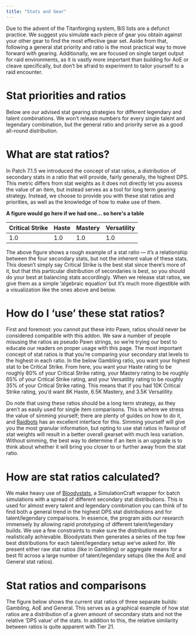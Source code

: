 ```yaml
---
title: "Stats and Gear"
---
```


Due to the advent of the Titanforging system, BiS lists are a defunct practice. We suggest you simulate each piece of gear you obtain against your other gear to find the most effective gear set. Aside from that, following a general stat priority and ratio is the most practical way to move forward with gearing. Additionally, we are focused on single target output for raid environments, as it is vastly more important than building for AoE or cleave specifically, but don’t be afraid to experiment to tailor yourself to a raid encounter.


# Stat priorities and ratios

Below are our advised stat gearing strategies for different legendary and talent combinations. We won’t release numbers for every single talent and legendary combination, but the general ratio and priority serve as a good all-round distribution.


# What are stat ratios?

In Patch 7.1.5 we introduced the concept of stat ratios, a distribution of secondary stats in a ratio that will provide, fairly generally, the highest DPS. This metric differs from stat weights as it does not directly let you assess the value of an item, but instead serves as a tool for long term gearing strategy. Instead, we choose to provide you with these stat ratios and priorities, as well as the knowledge of how to make use of them.


**A figure would go here if we had one... so here's a table**

Critical Strike | Haste | Mastery | Versatility
--- | --- | --- | ---
1.0 | 1.0 | 1.0 | 1.0

The above figure shows a rough example of a stat ratio — it’s a relationship between the four secondary stats, but not the inherent value of these stats. This doesn’t simply say Critical Strike is the best stat since there’s more of it, but that this particular distribution of secondaries is best, so you should do your best at balancing stats accordingly. When we release stat ratios, we give them as a simple ‘algebraic equation’ but it’s much more digestible with a visualization like the ones above and below.


# How do I ‘use’ these stat ratios?

First and foremost: you cannot put these into Pawn, ratios should never be considered compatible with this addon. We saw a number of people misusing the ratios as pseudo Pawn strings, so we’re trying our best to educate our readers on proper usage with this page. The most important concept of stat ratios is that you’re comparing your secondary stat levels to the highest in each ratio. In the below Gambling ratio, you want your highest stat to be Critical Strike. From here, you want your Haste rating to be roughly 80% of your Critical Strike rating, your Mastery rating to be roughly 65% of your Critical Strike rating, and your Versatility rating to be roughly 35% of your Critical Strike rating. This means that if you had 10K Critical Strike rating, you’d want 8K Haste, 6.5K Mastery, and 3.5K Versatility.

Do note that using these ratios should be a long term strategy, as they aren’t as easily used for single item comparisons. This is where we stress the value of simming yourself; there are plenty of guides on how to do it, and <a href="https://raidbots.com/">Raidbots</a> has an excellent interface for this. Simming yourself will give you the most granular information, but opting to use stat ratios in favour of stat weights will result in a better overall gearset with much less variation. Without simming, the best way to determine if an item is an upgrade is to think about whether it will bring you closer to or further away from the stat ratio.

# How are stat ratios calculated?
We make heavy use of <a href="https://github.com/Bloodmallet/bloodystats">Bloodystats</a>, a SimulationCraft wrapper for batch simulations with a spread of different secondary stat distributions. This is used for almost every talent and legendary combination you can think of to find both a general trend in the highest DPS stat distributions and for talent/legendary comparisons. In essence, the program aids our research immensely by allowing rapid prototyping of different talent/legendary builds. We use a few constraints to make sure the distributions are realistically achievable. Bloodystats then generates a series of the top few best distributions for each talent/legendary setup we’ve asked for. We present either raw stat ratios (like in Gambling) or aggregate means for a best fit across a large number of talent/legendary setups (like the AoE and General stat ratios).

# Stat ratios and comparisons
The figure below shows the current stat ratios of three separate builds: Gambling, AoE and General. This serves as a graphical example of how stat ratios are a distribution of a given amount of secondary stats and not the relative ‘DPS value’ of the stats. In addition to this, the relative similarity between ratios is quite apparent with Tier 21.


